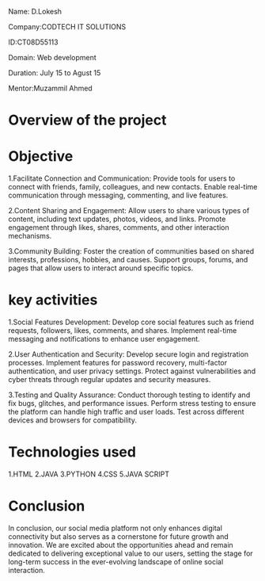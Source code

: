 Name: D.Lokesh

Company:CODTECH IT SOLUTIONS

ID:CT08D55113

Domain: Web development

Duration: July 15 to Agust 15

Mentor:Muzammil Ahmed

# Overview of the project
# Objective 
1.Facilitate Connection and Communication:
Provide tools for users to connect with friends, family, colleagues, and new contacts.
Enable real-time communication through messaging, commenting, and live features.

2.Content Sharing and Engagement:
Allow users to share various types of content, including text updates, photos, videos, and links.
Promote engagement through likes, shares, comments, and other interaction mechanisms.

3.Community Building:
Foster the creation of communities based on shared interests, professions, hobbies, and causes.
Support groups, forums, and pages that allow users to interact around specific topics.

# key activities
1.Social Features Development:
Develop core social features such as friend requests, followers, likes, comments, and shares.
Implement real-time messaging and notifications to enhance user engagement.

2.User Authentication and Security:
Develop secure login and registration processes.
Implement features for password recovery, multi-factor authentication, and user privacy settings.
Protect against vulnerabilities and cyber threats through regular updates and security measures.

3.Testing and Quality Assurance:
Conduct thorough testing to identify and fix bugs, glitches, and performance issues.
Perform stress testing to ensure the platform can handle high traffic and user loads.
Test across different devices and browsers for compatibility.

# Technologies used
1.HTML
2.JAVA
3.PYTHON
4.CSS
5.JAVA SCRIPT

# Conclusion

In conclusion, our social media platform not only enhances digital connectivity but also serves as a cornerstone for future growth and innovation. We are excited about the opportunities ahead and remain dedicated to delivering exceptional value to our users, setting the stage for long-term success in the ever-evolving landscape of online social interaction.

